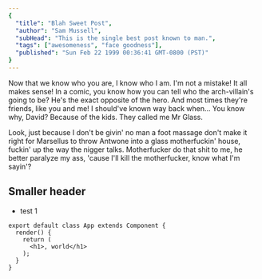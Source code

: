 ```yaml
---
{
  "title": "Blah Sweet Post",
  "author": "Sam Mussell",
  "subHead": "This is the single best post known to man.",
  "tags": ["awesomeness", "face goodness"],
  "published": "Sun Feb 22 1999 00:36:41 GMT-0800 (PST)"
}
---
```


Now that we know who you are, I know who I am. I'm not a mistake! It all makes sense! In a comic, you know how you can tell who the arch-villain's going to be? He's the exact opposite of the hero. And most times they're friends, like you and me! I should've known way back when... You know why, David? Because of the kids. They called me Mr Glass.

Look, just because I don't be givin' no man a foot massage don't make it right for Marsellus to throw Antwone into a glass motherfuckin' house, fuckin' up the way the nigger talks. Motherfucker do that shit to me, he better paralyze my ass, 'cause I'll kill the motherfucker, know what I'm sayin'?


## Smaller header

 * test 1
 
```
export default class App extends Component {
  render() {
    return (
      <h1>, world</h1>
    );
  }
}
```
